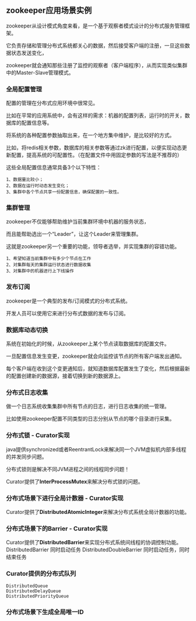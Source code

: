 ## zookeeper应用场景实例
zookeeper从设计模式角度来看，是一个基于观察者模式设计的分布式服务管理框架。

它负责存储和管理分布式系统都关心的数据，然后接受客户端的注册，一旦这些数据状态发送变化，

zookeeper就会通知那些注册了监控的观察者（客户端程序），从而实现类似集群中的Master-Slave管理模式。

### 全局配置管理
配置的管理在分布式应用环境中很常见。

比如在平常的应用系统中，会有这样的需求：机器的配置列表，运行时的开关，数据库的配置信息等。

将系统的各种配置参数抽取出来，在一个地方集中维护，是比较好的方式。

比如，将redis相关参数，数据库的相关参数等通过zk进行配置，以便实现动态更新配置，提高系统的可配置性。（在配置文件中用固定参数的写法是不推荐的）

这些全局配置信息通常具备3个以下特性：

	1、数据量比较小；
	2、数据在运行时动态发生变化；
	3、集群中各个节点共享一份配置信息，确保配置的一致性。


### 集群管理
zookeeper不仅能够帮助维护当前集群环境中机器的服务状态，

而且能帮助选出一个“Leader”，让这个Leader来管理集群。

这就是zookeeper另一个重要的功能，领导者选举，并实现集群的容错功能。

	1、希望知道当前集群中有多少个节点在工作
	2、对集群每天的集群运行状态进行数据收集
	3、对集群中的机器进行上下线操作

### 发布订阅
zookeeper是一个典型的发布/订阅模式的分布式系统。

开发人员可以使用它来进行分布式数据的发布与订阅。


### 数据库动态切换
系统在初始化的时候，从zookeeper上某个节点读取数据库的配置文件。

一旦配置信息发生变更，zookeeper就会向监控该节点的所有客户端发出通知。

每个客户端在收到这个变更通知后，就知道数据库配置发生了变化，然后根据最新的配置创建新的数据源，接着切换到新的数据源上。

### 分布式日志收集
做一个日志系统收集集群中所有节点的日志，进行日志收集的统一管理。

比如使用zookeeper配置不同类型的日志分别从节点的哪个目录进行采集。

### 分布式锁 - Curator实现
java提供synchronized或者ReentrantLock来解决同一个JVM虚拟机内部多线程的并发同步问题。

分布式锁则是解决不同JVM进程之间的线程同步问题！

Curator提供了**InterProcessMutex**来解决分布式锁的问题。


### 分布式场景下进行全局计数器 - Curator实现
Curator提供了**DistributedAtomicInteger**来解决分布式系统全局计数器的功能。


### 分布式场景下的Barrier - Curator实现
Curator提供了**DistributedBarrier**来实现分布式系统间线程的协调控制功能。
	DistributedBarrier 同时启动任务
	DistributedDoubleBarrier 同时启动任务，同时结束任务


### Curator提供的分布式队列
	DistributedQueue
	DistributedDelayQueue
	DistributedPriorityQueue


### 分布式场景下生成全局唯一ID

